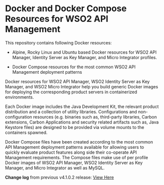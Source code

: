 # Docker and Docker Compose Resources for WSO2 API Management

This repository contains following Docker resources:

- Alpine, Rocky Linux and Ubuntu based Docker resources for WSO2 API Manager, Identity Server as Key Manager, and 
Micro Integrator profiles.

- Docker Compose resources for the most common WSO2 API Management deployment patterns

Docker resources for WSO2 API Manager, WSO2 Identity Server as Key Manager, and WSO2 Micro Integrator
help you build generic Docker images for deploying the corresponding product servers in containerized environments.

Each Docker image includes the Java Development Kit, the relevant product distribution and a collection of utility libraries.
Configurations and non-configuration resources (e.g. binaries such as, third-party libraries, Carbon extensions,
Carbon Applications and security related artifacts such as, Java Keystore files) are designed to be provided via
volume mounts to the containers spawned.

Docker Compose files have been created according to the most common API Management deployment patterns available for allowing users
to quickly evaluate product features along side their co-operate API Management requirements. The Compose files make use of per profile
Docker images of WSO2 API Manager, WSO2 Identity Server as Key Manager, and Micro Integrator as well as MySQL.

**Change log** from previous v4.1.0.2 release: [View Here](https://github.com/wso2/docker-apim/blob/4.1.x/CHANGELOG.md)
